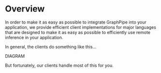 # Overview
In order to make it as easy as possible to integrate GraphPipe into your application, 
we provide efficient client implementations for major languages that are designed
to make it as easy as possible to efficiently use remote inference in your application.

In general, the clients do something like this...

DIAGRAM

But fortunately, our clients handle most of this for you.
